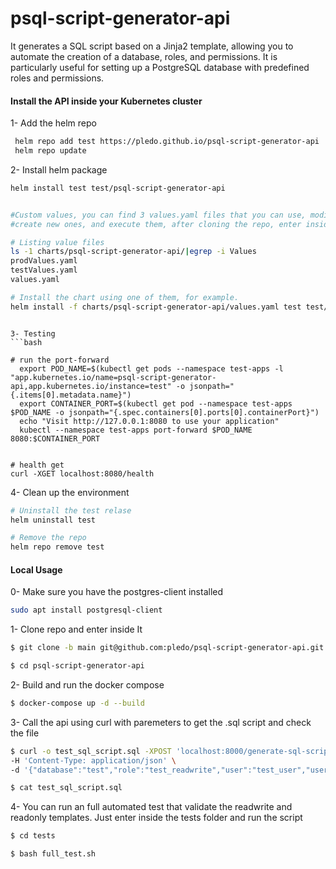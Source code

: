 # psql-script-generator-api
It generates a SQL script based on a Jinja2 template, allowing you to automate the creation of a database, roles, and permissions. It is particularly useful for setting up a PostgreSQL database with predefined roles and permissions.

#### Install the API inside your Kubernetes cluster

1- Add the helm repo
```bash
 helm repo add test https://pledo.github.io/psql-script-generator-api
 helm repo update
```

2- Install helm package

```bash
helm install test test/psql-script-generator-api


#Custom values, you can find 3 values.yaml files that you can use, modify or 
#create new ones, and execute them, after cloning the repo, enter inside the root folder:

# Listing value files
ls -1 charts/psql-script-generator-api/|egrep -i Values
prodValues.yaml
testValues.yaml
values.yaml

# Install the chart using one of them, for example.
helm install -f charts/psql-script-generator-api/values.yaml test test/psql-script-generator-api

```

```

3- Testing
```bash

# run the port-forward
  export POD_NAME=$(kubectl get pods --namespace test-apps -l "app.kubernetes.io/name=psql-script-generator-api,app.kubernetes.io/instance=test" -o jsonpath="{.items[0].metadata.name}")
  export CONTAINER_PORT=$(kubectl get pod --namespace test-apps $POD_NAME -o jsonpath="{.spec.containers[0].ports[0].containerPort}")
  echo "Visit http://127.0.0.1:8080 to use your application"
  kubectl --namespace test-apps port-forward $POD_NAME 8080:$CONTAINER_PORT


# health get
curl -XGET localhost:8080/health

```
4- Clean up the environment
```bash
# Uninstall the test relase
helm uninstall test

# Remove the repo
helm repo remove test
```

#### Local Usage

0- Make sure you have the postgres-client installed
```bash
sudo apt install postgresql-client
```
1- Clone repo and enter inside It

```bash
$ git clone -b main git@github.com:pledo/psql-script-generator-api.git 

$ cd psql-script-generator-api
```

2- Build and run the docker compose
```bash
$ docker-compose up -d --build
```

3- Call the api using curl with paremeters to get the .sql script and check the file

```bash
$ curl -o test_sql_script.sql -XPOST 'localhost:8000/generate-sql-script' \
-H 'Content-Type: application/json' \
-d '{"database":"test","role":"test_readwrite","user":"test_user","user_pass":"qweasdzxc","template":"readwrite-user-template.sql.j2"}'

$ cat test_sql_script.sql
```

4- You can run an full automated test that validate the readwrite and readonly templates. Just enter inside the tests folder and run the script
```bash
$ cd tests

$ bash full_test.sh
```
